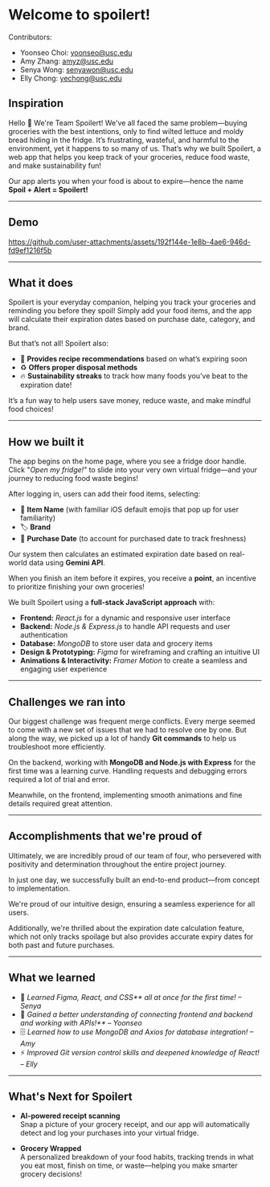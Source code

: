 # Welcome to spoilert!
Contributors:
- Yoonseo Choi: yoonseo@usc.edu
- Amy Zhang: amyz@usc.edu
- Senya Wong: senyawon@usc.edu
- Elly Chong: yechong@usc.edu


## Inspiration  
Hello 👋 We're Team Spoilert! We've all faced the same problem—buying groceries with the best intentions, only to find wilted lettuce and moldy bread hiding in the fridge. It’s frustrating, wasteful, and harmful to the environment, yet it happens to so many of us. That’s why we built Spoilert, a web app that helps you keep track of your groceries, reduce food waste, and make sustainability fun!  

Our app alerts you when your food is about to expire—hence the name **Spoil + Alert = Spoilert!**  

---

## Demo
https://github.com/user-attachments/assets/192f144e-1e8b-4ae6-946d-fd9ef1216f5b

---

## What it does  
Spoilert is your everyday companion, helping you track your groceries and reminding you before they spoil! Simply add your food items, and the app will calculate their expiration dates based on purchase date, category, and brand.  

But that’s not all! Spoilert also:  

- 🎯 **Provides recipe recommendations** based on what’s expiring soon  
- ♻️ **Offers proper disposal methods**  
- 🔥 **Sustainability streaks** to track how many foods you’ve beat to the expiration date!

It’s a fun way to help users save money, reduce waste, and make mindful food choices!

---

## How we built it  

The app begins on the home page, where you see a fridge door handle. Click "_Open my fridge!_" to slide into your very own virtual fridge—and your journey to reducing food waste begins!  

After logging in, users can add their food items, selecting:  

- 🍎 **Item Name** (with familiar iOS default emojis that pop up for user familiarity)  
- 🏷 **Brand**  
- 📅 **Purchase Date** (to account for purchased date to track freshness)  

Our system then calculates an estimated expiration date based on real-world data using **Gemini API**.  

When you finish an item before it expires, you receive a **point**, an incentive to prioritize finishing your own groceries!  

We built Spoilert using a **full-stack JavaScript approach** with:  

- **Frontend:** *React.js* for a dynamic and responsive user interface  
- **Backend:** *Node.js & Express.js* to handle API requests and user authentication  
- **Database:** *MongoDB* to store user data and grocery items  
- **Design & Prototyping:** *Figma* for wireframing and crafting an intuitive UI  
- **Animations & Interactivity:** *Framer Motion* to create a seamless and engaging user experience  


---

## Challenges we ran into  

Our biggest challenge was frequent merge conflicts. Every merge seemed to come with a new set of issues that we had to resolve one by one. But along the way, we picked up a lot of handy **Git commands** to help us troubleshoot more efficiently.  

On the backend, working with **MongoDB and Node.js with Express** for the first time was a learning curve. Handling requests and debugging errors required a lot of trial and error.  

Meanwhile, on the frontend, implementing smooth animations and fine details required great attention.  

---

## Accomplishments that we're proud of  

Ultimately, we are incredibly proud of our team of four, who persevered with positivity and determination throughout the entire project journey.  

In just one day, we successfully built an end-to-end product—from concept to implementation.  

We're proud of our intuitive design, ensuring a seamless experience for all users.  

Additionally, we're thrilled about the expiration date calculation feature, which not only tracks spoilage but also provides accurate expiry dates for both past and future purchases.  

---

## What we learned  

- 🎨 _Learned Figma, React, and CSS** all at once for the first time! – Senya_
- 🔗 _Gained a better understanding of connecting frontend and backend and working with APIs!** – Yoonseo_
- 🗄 _Learned how to use MongoDB and Axios for database integration! – Amy_
- ⚡ _Improved Git version control skills and deepened knowledge of React! – Elly_ 

---

## What's Next for Spoilert  

- **AI-powered receipt scanning**  
  Snap a picture of your grocery receipt, and our app will automatically detect and log your purchases into your virtual fridge.  

- **Grocery Wrapped**  
  A personalized breakdown of your food habits, tracking trends in what you eat most, finish on time, or waste—helping you make smarter grocery decisions! 
